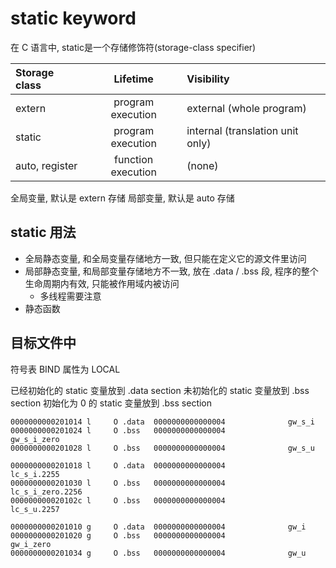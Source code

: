 # static keyword

在 C 语言中, static是一个存储修饰符(storage-class specifier)

|Storage class | Lifetime |Visibility|
|:-|:-:|:-|
|extern     | program execution | external (whole program) |
|static     | program execution | internal (translation unit only) |
|auto, register |function execution | (none) |

全局变量, 默认是 extern 存储
局部变量, 默认是 auto 存储

## static 用法

- 全局静态变量, 和全局变量存储地方一致, 但只能在定义它的源文件里访问
- 局部静态变量, 和局部变量存储地方不一致, 放在 .data / .bss 段, 程序的整个生命周期内有效, 只能被作用域内被访问
  - 多线程需要注意
- 静态函数

## 目标文件中

符号表 BIND 属性为 LOCAL

已经初始化的 static 变量放到 .data section
未初始化的 static 变量放到 .bss section
初始化为 0 的 static 变量放到 .bss section

```plain
0000000000201014 l     O .data  0000000000000004              gw_s_i
0000000000201024 l     O .bss   0000000000000004              gw_s_i_zero
0000000000201028 l     O .bss   0000000000000004              gw_s_u

0000000000201018 l     O .data  0000000000000004              lc_s_i.2255
0000000000201030 l     O .bss   0000000000000004              lc_s_i_zero.2256
000000000020102c l     O .bss   0000000000000004              lc_s_u.2257

0000000000201010 g     O .data  0000000000000004              gw_i
0000000000201020 g     O .bss   0000000000000004              gw_i_zero
0000000000201034 g     O .bss   0000000000000004              gw_u
```
